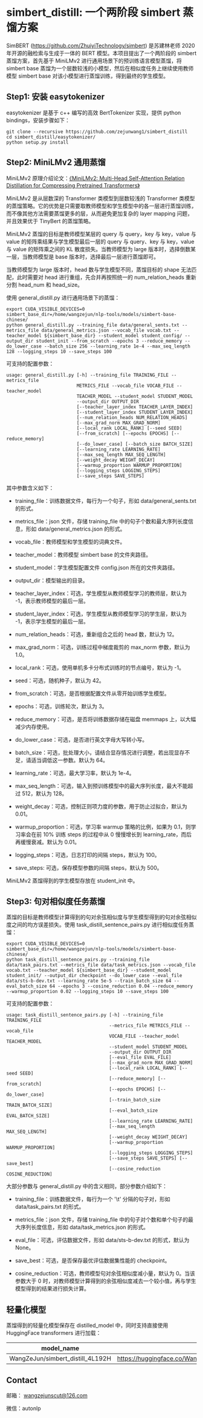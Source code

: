 # simbert_distill: 一个两阶段 simbert 蒸馏方案

SimBERT (https://github.com/ZhuiyiTechnology/simbert) 是苏建林老师 2020 年开源的融检索与生成于一体的 BERT 模型。本项目提出了一个两阶段的 simbert 蒸馏方案，首先基于 MiniLMv2 进行通用场景下的预训练语言模型蒸馏，将 simbert base 蒸馏为一个层数较浅的小模型，然后在相似度任务上继续使用教师模型 simbert base 对该小模型进行蒸馏训练，得到最终的学生模型。

## Step1: 安装 easytokenizer

easytokenizer 是基于 c++ 编写的高效 BertTokenizer 实现，提供 python bindings，安装步骤如下：

```shell
git clone --recursive https://github.com/zejunwang1/simbert_distill
cd simbert_distill/easytokenizer/
python setup.py install
```

## Step2: MiniLMv2 通用蒸馏

MiniLMv2 原理介绍论文：[《MiniLMv2: Multi-Head Self-Attention Relation Distillation for Compressing Pretrained Transformers》](https://arxiv.org/abs/2012.15828)

MiniLMv2 是从层数深的 Transformer 类模型到层数较浅的 Transformer 类模型的蒸馏策略。它的优势是只需要取教师模型和学生模型中的各一层进行蒸馏训练，而不像其他方法需要蒸馏更多的层，从而避免更加复杂的 layer mapping 问题，并且效果优于 TinyBert 的蒸馏策略。

MiniLMv2 蒸馏的目标是教师模型某层的 query 与 query，key 与 key，value 与 value 的矩阵乘结果与学生模型最后一层的 query 与 query、key 与 key，value 与 value 的矩阵乘之间的 KL 散度损失。当教师模型为 large 版本时，选择倒数某一层，当教师模型是 base 版本时，选择最后一层进行蒸馏即可。

当教师模型为 large 版本时，head 数与学生模型不同，蒸馏目标的 shape 无法匹配，此时需要对 head 进行重组，先合并再按照统一的 num_relation_heads 重新分割 head_num 和 head_size。

使用 general_distill.py 进行通用场景下的蒸馏：

```shell
export CUDA_VISIBLE_DEVICES=0
simbert_base_dir=/home/wangzejun/nlp-tools/models/simbert-base-chinese/
python general_distill.py --training_file data/general_sents.txt --metrics_file data/general_metrics.json --vocab_file vocab.txt --teacher_model ${simbert_base_dir} --student_model student_config/ --output_dir student_init --from_scratch --epochs 3 --reduce_memory --do_lower_case --batch_size 256 --learning_rate 1e-4 --max_seq_length 128 --logging_steps 10 --save_steps 100
```

可支持的配置参数：

```
usage: general_distill.py [-h] --training_file TRAINING_FILE --metrics_file
                          METRICS_FILE --vocab_file VOCAB_FILE --teacher_model
                          TEACHER_MODEL --student_model STUDENT_MODEL
                          --output_dir OUTPUT_DIR
                          [--teacher_layer_index TEACHER_LAYER_INDEX]
                          [--student_layer_index STUDENT_LAYER_INDEX]
                          [--num_relation_heads NUM_RELATION_HEADS]
                          [--max_grad_norm MAX_GRAD_NORM]
                          [--local_rank LOCAL_RANK] [--seed SEED]
                          [--from_scratch] [--epochs EPOCHS] [--reduce_memory]
                          [--do_lower_case] [--batch_size BATCH_SIZE]
                          [--learning_rate LEARNING_RATE]
                          [--max_seq_length MAX_SEQ_LENGTH]
                          [--weight_decay WEIGHT_DECAY]
                          [--warmup_proportion WARMUP_PROPORTION]
                          [--logging_steps LOGGING_STEPS]
                          [--save_steps SAVE_STEPS]
```

其中参数含义如下：

- training_file：训练数据文件，每行为一个句子，形如 data/general_sents.txt 的形式。

- metrics_file：json 文件，存储 training_file 中的句子个数和最大序列长度信息，形如 data/general_metrics.json 的形式。

- vocab_file：教师模型和学生模型的词典文件。

- teacher_model：教师模型 simbert base 的文件夹路径。

- student_model：学生模型配置文件 config.json 所在的文件夹路径。

- output_dir：模型输出的目录。

- teacher_layer_index：可选，学生模型从教师模型学习的教师层，默认为 -1，表示教师模型的最后一层。

- student_layer_index：可选，学生模型从教师模型学习的学生层，默认为 -1，表示学生模型的最后一层。

- num_relation_heads：可选，重新组合之后的 head 数，默认为 12。

- max_grad_norm：可选，训练过程中梯度裁剪的 max_norm 参数，默认为 1.0。

- local_rank：可选，使用单机多卡分布式训练时的节点编号，默认为 -1。

- seed：可选，随机种子，默认为 42。

- from_scratch：可选，是否根据配置文件从零开始训练学生模型。

- epochs：可选，训练轮次，默认为 3。

- reduce_memory：可选，是否将训练数据存储在磁盘 memmaps 上，以大幅减少内存使用。

- do_lower_case：可选，是否进行英文字母大写转小写。

- batch_size：可选，批处理大小，请结合显存情况进行调整，若出现显存不足，请适当调低这一参数。默认为 64。

- learning_rate：可选，最大学习率，默认为 1e-4。

- max_seq_length：可选，输入到预训练模型中的最大序列长度，最大不能超过 512，默认为 128。

- weight_decay：可选，控制正则项力度的参数，用于防止过拟合，默认为 0.01。

- warmup_proportion：可选，学习率 warmup 策略的比例，如果为 0.1，则学习率会在前 10% 训练 steps 的过程中从 0 慢慢增长到 learning_rate，而后再缓慢衰减。默认为 0.01。

- logging_steps：可选，日志打印的间隔 steps，默认为 100。

- save_steps: 可选，保存模型参数的间隔 steps，默认为 500。

MiniLMv2 蒸馏得到的学生模型存放在 student_init 中。

## Step3: 句对相似度任务蒸馏

蒸馏的目标是教师模型计算得到的句对余弦相似度与学生模型得到的句对余弦相似度之间的均方误差损失。使用 task_distill_sentence_pairs.py 进行相似度任务蒸馏：

```shell
export CUDA_VISIBLE_DEVICES=0
simbert_base_dir=/home/wangzejun/nlp-tools/models/simbert-base-chinese/
python task_distill_sentence_pairs.py --training_file data/task_pairs.txt --metrics_file data/task_metrics.json --vocab_file vocab.txt --teacher_model ${simbert_base_dir} --student_model student_init/ --output_dir checkpoint --do_lower_case --eval_file data/sts-b-dev.txt --learning_rate 5e-5 --train_batch_size 64 --eval_batch_size 64 --epochs 3 --cosine_reduction 0.04 --reduce_memory --warmup_proportion 0.02 --logging_steps 10 --save_steps 100
```

可支持的配置参数：

```
usage: task_distill_sentence_pairs.py [-h] --training_file TRAINING_FILE
                                      --metrics_file METRICS_FILE --vocab_file
                                      VOCAB_FILE --teacher_model TEACHER_MODEL
                                      --student_model STUDENT_MODEL
                                      --output_dir OUTPUT_DIR
                                      [--eval_file EVAL_FILE]
                                      [--max_grad_norm MAX_GRAD_NORM]
                                      [--local_rank LOCAL_RANK] [--seed SEED]
                                      [--reduce_memory] [--from_scratch]
                                      [--epochs EPOCHS] [--do_lower_case]
                                      [--train_batch_size TRAIN_BATCH_SIZE]
                                      [--eval_batch_size EVAL_BATCH_SIZE]
                                      [--learning_rate LEARNING_RATE]
                                      [--max_seq_length MAX_SEQ_LENGTH]
                                      [--weight_decay WEIGHT_DECAY]
                                      [--warmup_proportion WARMUP_PROPORTION]
                                      [--logging_steps LOGGING_STEPS]
                                      [--save_steps SAVE_STEPS] [--save_best]
                                      [--cosine_reduction COSINE_REDUCTION]
```

大部分参数与 general_distill.py 中的含义相同，部分参数介绍如下：

- training_file：训练数据文件，每行为一个 '\t' 分隔的句子对，形如 data/task_pairs.txt 的形式。

- metrics_file：json 文件，存储 training_file 中的句子对个数和单个句子的最大序列长度信息，形如 data/task_metrics.json 的形式。

- eval_file：可选，评估数据文件，形如 data/sts-b-dev.txt 的形式，默认为 None。

- save_best：可选，是否保存最优评估数据集性能的 checkpoint。

- cosine_reduction：可选，教师模型句对余弦相似度减小量，默认为 0。当该参数大于 0 时，对教师模型计算得到的余弦相似度减去一个较小值，再与学生模型得到的结果进行损失计算。

## 轻量化模型

蒸馏得到的轻量化模型保存在 distilled_model 中，同时支持直接使用 HuggingFace transformers 进行加载：

| model_name                       | link                                                    |
| -------------------------------- | ------------------------------------------------------- |
| WangZeJun/simbert_distill_4L192H | https://huggingface.co/WangZeJun/simbert_distill_4L192H |

## Contact

邮箱： [wangzejunscut@126.com](mailto:wangzejunscut@126.com)

微信：autonlp
